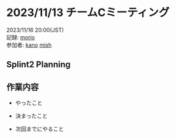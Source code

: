 # 2023/11/13 チームCミーティング
2023/11/16 20:00(JST) <br>
記録: [morio](https://github.com/m0rio0818) <br>
参加者: [kano](https://github.com/SouthernMinami) [mish](https://github.com/daxchx)

## Splint2 Planning

## 作業内容
* やったこと

* 決まったこと

* 次回までにやること
